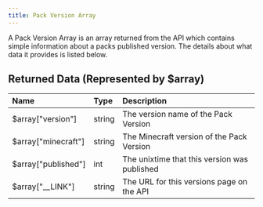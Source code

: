 ```yaml
---
title: Pack Version Array
---
```


A Pack Version Array is an array returned from the API which contains simple information about a packs published
version. The details about what data it provides is listed below.

## Returned Data (Represented by $array)

| Name                | Type   | Description                                  |
| :------------------ | :----- | :------------------------------------------- |
| $array["version"]   | string | The version name of the Pack Version         |
| $array["minecraft"] | string | The Minecraft version of the Pack Version    |
| $array["published"] | int    | The unixtime that this version was published |
| $array["__LINK"]    | string | The URL for this versions page on the API    |
